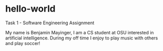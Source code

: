 # hello-world
Task 1 - Software Engineering Assignment


My name is Benjamin Mayinger, I am a CS student at OSU interested in artificial intelligence.
During my off time I enjoy to play music with others and play soccer!
